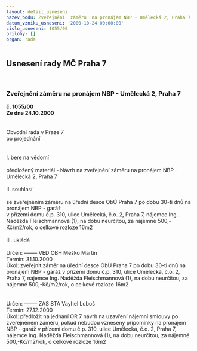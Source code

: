 ```yaml
---
layout: detail_usneseni
nazev_bodu: Zveřejnění  záměru  na pronájem NBP - Umělecká 2, Praha 7
datum_vzniku_usneseni: '2000-10-24 00:00:00'
cislo_usneseni: 1055/00
prilohy: []
organ: rada
---
```

<div id="ucUsn_pList" class="usn">
	<span><h2>Usnesení rady MČ Praha 7 </h2>
<br></span><div class="standBody">
<span><h3>Zveřejnění  záměru  na pronájem NBP - Umělecká 2, Praha 7</h3></span><div class="center">
		<strong>č. 1055/00</strong><br>
	</div>
<div class="center">
		<strong>Ze dne 24.10.2000</strong><br><br>
	</div>
<br>Obvodní rada v Praze 7<br>po projednání<br><br><br>I.	bere na vědomí<br><br> předložený materiál - Návrh na zveřejnění záměru na pronájem NBP - Umělecká 2, Praha 7<br><br>II.	souhlasí <br><br>se zveřejněním záměru na úřední desce ObÚ Praha 7 po dobu 30-ti dnů na  pronájem NBP - garáž <br>v přízemí domu č.p. 310, ulice Umělecká, č.o. 2, Praha 7, nájemce Ing. Naděžda Fleischmannová (1), na dobu neurčitou, za nájemné 500,-Kč/m2/rok, o celkové rozloze 16m2<br><br>III.	ukládá <br><br> Určen:	–––––	VED OBH Meško Martin<br>Termín: 31.10.2000<br>Úkol:	zveřejnit záměr na úřední desce ObÚ Praha 7 po dobu 30-ti dnů na  pronájem NBP - garáž v přízemí domu č.p. 310, ulice Umělecká, č.o. 2, Praha 7, nájemce Ing. Naděžda Fleischmannová (1), na dobu neurčitou, za nájemné 500,-Kč/m2/rok, o celkové rozloze 16m2<br><br> <br> Určen:	–––––	ZAS STA Vayhel Luboš<br>Termín: 27.12.2000<br>Úkol:	předložit na jednání OR 7 návrh na uzavření nájemní smlouvy po zveřejněném záměru, pokud nebudou vzneseny připomínky na pronájem NBP - garáž v přízemí domu č.p. 310, ulice Umělecká, č.o. 2, Praha 7, nájemce Ing. Naděžda Fleischmannová (1), na dobu neurčitou, za nájemné 500,-Kč/m2/rok, o celkové rozloze 16m2 <br>
</div>
</div>